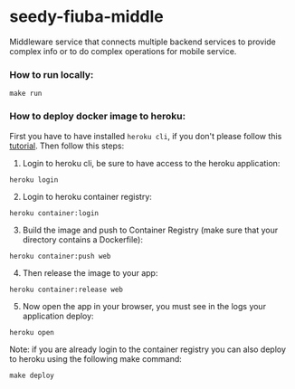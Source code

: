 # seedy-fiuba-middle

Middleware service that connects multiple backend services to provide complex info or to do complex operations for mobile service. 

### How to run locally:
`make run`

### How to deploy docker image to heroku:

First you have to have installed `heroku cli`, if you don't please follow this [tutorial](https://devcenter.heroku.com/articles/heroku-cli#download-and-install).
Then follow this steps:

1. Login to heroku cli, be sure to have access to the heroku application:

`heroku login`

2. Login to heroku container registry:

`heroku container:login`

3. Build the image and push to Container Registry (make sure that your directory contains a Dockerfile):

`heroku container:push web`

4. Then release the image to your app:

`heroku container:release web`

5. Now open the app in your browser, you must see in the logs your application deploy:

`heroku open`

Note: if you are already login to the container registry you can also deploy to heroku using the following make command:

`make deploy`